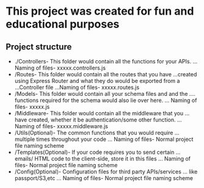 # This project was created for fun and educational purposes


## Project structure
* ./Controllers- This folder would contain all the functions for your APIs.
... Naming of files- xxxxx.controllers.js
* /Routes- This folder would contain all the routes that you have ...created using Express Router and what they do would be exported from a ...Controller file
...Naming of files- xxxxx.routes.js
* /Models- This folder would contain all your schema files and and the .... functions required for the schema would also lie over here.
... Naming of files- xxxxx.js
* /Middleware- This folder would contain all the middleware that you ... have created, whether it be authentication/some other function.
... Naming of files- xxxxx.middleware.js
* /Utils(Optional)- The common functions that you would require ... multiple times throughout your code
... Naming of files- Normal project file naming scheme
* /Templates(Optional)- If your code requires you to send certain ... emails/ HTML code to the client-side, store it in this files
... Naming of files- Normal project file naming scheme
* /Config(Optional)- Configuration files for third party APIs/services ... like passport/S3,etc
... Naming of files- Normal project file naming scheme